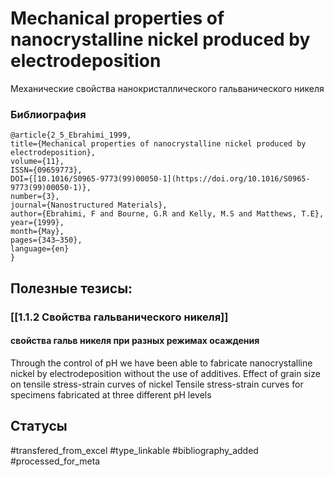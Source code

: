# Mechanical properties of nanocrystalline nickel produced by electrodeposition

Механические свойства нанокристаллического гальванического никеля

### Библиография
```
@article{2_5_Ebrahimi_1999,
title={Mechanical properties of nanocrystalline nickel produced by electrodeposition},
volume={11},
ISSN={09659773},
DOI={[10.1016/S0965-9773(99)00050-1](https://doi.org/10.1016/S0965-9773(99)00050-1)},
number={3},
journal={Nanostructured Materials},
author={Ebrahimi, F and Bourne, G.R and Kelly, M.S and Matthews, T.E},
year={1999},
month={May},
pages={343–350},
language={en}
}
```

## Полезные тезисы:
### [[1.1.2 Свойства гальванического никеля]]
#### свойства гальв никеля при разных режимах осаждения
Through the control of pH we have been able to fabricate nanocrystalline nickel by electrodeposition without
the use of additives.
Effect of grain size on tensile stress-strain curves of nickel
Tensile stress-strain curves for specimens fabricated at three different pH levels

## Статусы
#transfered_from_excel 
#type_linkable 
#bibliography_added
#processed_for_meta
